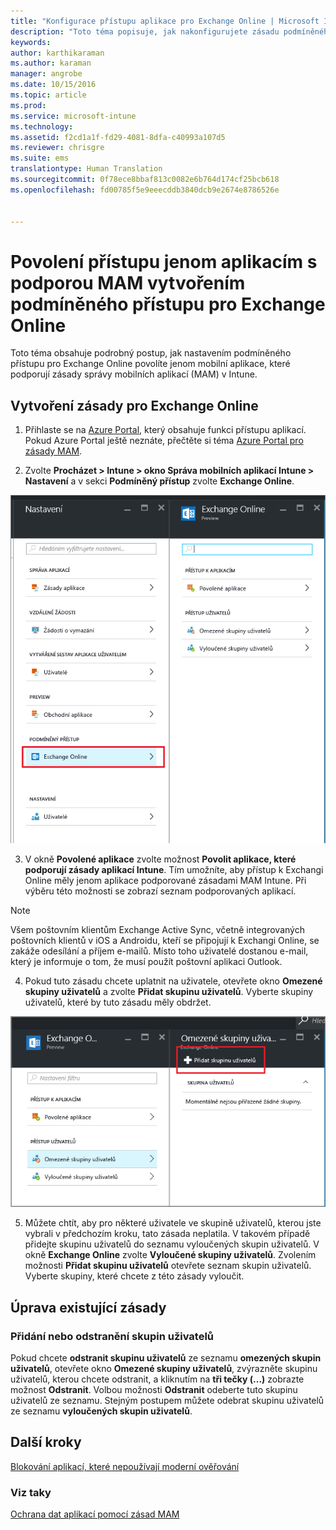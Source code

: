 ```yaml
---
title: "Konfigurace přístupu aplikace pro Exchange Online | Microsoft Intune"
description: "Toto téma popisuje, jak nakonfigurujete zásadu podmíněného přístupu pro aplikace MAM."
keywords: 
author: karthikaraman
ms.author: karaman
manager: angrobe
ms.date: 10/15/2016
ms.topic: article
ms.prod: 
ms.service: microsoft-intune
ms.technology: 
ms.assetid: f2cd1a1f-fd29-4081-8dfa-c40993a107d5
ms.reviewer: chrisgre
ms.suite: ems
translationtype: Human Translation
ms.sourcegitcommit: 0f78ece8bbaf813c0082e6b764d174cf25bcb618
ms.openlocfilehash: fd00785f5e9eeecddb3840dcb9e2674e8786526e


---
```


# Povolení přístupu jenom aplikacím s podporou MAM vytvořením podmíněného přístupu pro Exchange Online
Toto téma obsahuje podrobný postup, jak nastavením podmíněného přístupu pro Exchange Online povolíte jenom mobilní aplikace, které podporují zásady správy mobilních aplikací (MAM) v Intune.


## Vytvoření zásady pro Exchange Online
1.  Přihlaste se na [Azure Portal](portal.azure.com), který obsahuje funkci přístupu aplikací. Pokud Azure Portal ještě neznáte, přečtěte si téma [Azure Portal pro zásady MAM](azure-portal-for-microsoft-intune-mam-policies.md).

2.  Zvolte **Procházet > Intune > okno Správa mobilních aplikací Intune > Nastavení** a v sekci **Podmíněný přístup** zvolte **Exchange Online**.

  ![Snímek obrazovky s oknem nastavení, ve kterém se zobrazuje sekce podmíněného přístupu se zvýrazněnou možností Exchange Online](../media/mam-ca-settings-exo.png)

3.  V okně **Povolené aplikace** zvolte možnost **Povolit aplikace, které podporují zásady aplikací Intune**. Tím umožníte, aby přístup k Exchangi Online měly jenom aplikace podporované zásadami MAM Intune. Při výběru této možnosti se zobrazí seznam podporovaných aplikací.

  >[!NOTE]
  >Všem poštovním klientům Exchange Active Sync, včetně integrovaných poštovních klientů v iOS a Androidu, kteří se připojují k Exchangi Online, se zakáže odesílání a příjem e-mailů. Místo toho uživatelé dostanou e-mail, který je informuje o tom, že musí použít poštovní aplikaci Outlook. 
4.   Pokud tuto zásadu chcete uplatnit na uživatele, otevřete okno **Omezené skupiny uživatelů** a zvolte **Přidat skupinu uživatelů**. Vyberte skupiny uživatelů, které by tuto zásadu měly obdržet.

  ![Snímek obrazovky okna s omezenou skupinou uživatelů a zvýrazněnou možností Přidat skupinu uživatelů](../media/mam-ca-add-user-group.png)

5.  Můžete chtít, aby pro některé uživatele ve skupině uživatelů, kterou jste vybrali v předchozím kroku, tato zásada neplatila. V takovém případě přidejte skupinu uživatelů do seznamu vyloučených skupin uživatelů. V okně **Exchange Online** zvolte **Vyloučené skupiny uživatelů**. Zvolením možnosti **Přidat skupinu uživatelů** otevřete seznam skupin uživatelů. Vyberte skupiny, které chcete z této zásady vyloučit.  

## Úprava existující zásady
### Přidání nebo odstranění skupin uživatelů

Pokud chcete **odstranit skupinu uživatelů** ze seznamu **omezených skupin uživatelů**, otevřete okno **Omezené skupiny uživatelů**, zvýrazněte skupinu uživatelů, kterou chcete odstranit, a kliknutím na **tři tečky (...)** zobrazte možnost **Odstranit**. Volbou možnosti **Odstranit** odeberte tuto skupinu uživatelů ze seznamu. Stejným postupem můžete odebrat skupinu uživatelů ze seznamu **vyloučených skupin uživatelů**.


## Další kroky
[Blokování aplikací, které nepoužívají moderní ověřování](block-apps-with-no-modern-authentication.md)
### Viz taky
[Ochrana dat aplikací pomocí zásad MAM](protect-app-data-using-mobile-app-management-policies-with-microsoft-intune.md)



<!--HONumber=Oct16_HO2-->


